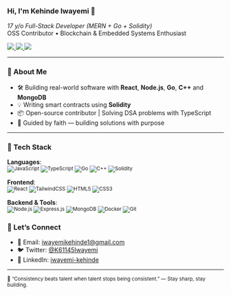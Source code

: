 <h3 align="left">Hi, I'm Kehinde Iwayemi 👋</h3>

<p align="left">
  <em>17 y/o Full-Stack Developer (MERN + Go + Solidity)</em><br/>
  OSS Contributor • Blockchain & Embedded Systems Enthusiast
</p>

<p align="left">
  <a href="https://www.linkedin.com/in/iwayemi-kehinde/">
    <img src="https://img.shields.io/badge/LinkedIn-0077B5?style=flat&logo=linkedin&logoColor=white" />
  </a>
  <a href="https://twitter.com/K61145Iwayemi">
    <img src="https://img.shields.io/badge/Twitter-1DA1F2?style=flat&logo=twitter&logoColor=white" />
  </a>
  <a href="mailto:iwayemikehinde1@gmail.com">
    <img src="https://img.shields.io/badge/Gmail-D14836?style=flat&logo=gmail&logoColor=white" />
  </a>
</p>

---

### 🧠 About Me

- 🛠️ Building real-world software with **React**, **Node.js**, **Go**, **C++** and **MongoDB**
- 💡 Writing smart contracts using **Solidity**
- 📦 Open-source contributor | Solving DSA problems with TypeScript
- 🙏 Guided by faith — building solutions with purpose

---

### 🧰 Tech Stack

**Languages**:  
<sub>
  ![JavaScript](https://img.shields.io/badge/-JavaScript-111?style=flat&logo=javascript) 
  ![TypeScript](https://img.shields.io/badge/-TypeScript-111?style=flat&logo=typescript) 
  ![Go](https://img.shields.io/badge/-Go-111?style=flat&logo=go) 
  ![C++](https://img.shields.io/badge/-C++-111?style=flat&logo=cplusplus) 
  ![Solidity](https://img.shields.io/badge/-Solidity-111?style=flat&logo=solidity)
</sub>

**Frontend**:  
<sub>
  ![React](https://img.shields.io/badge/-React-111?style=flat&logo=react) 
  ![TailwindCSS](https://img.shields.io/badge/-TailwindCSS-111?style=flat&logo=tailwindcss) 
  ![HTML5](https://img.shields.io/badge/-HTML5-111?style=flat&logo=html5) 
  ![CSS3](https://img.shields.io/badge/-CSS3-111?style=flat&logo=css3)
</sub>

**Backend & Tools**:  
<sub>
  ![Node.js](https://img.shields.io/badge/-Node.js-111?style=flat&logo=node.js) 
  ![Express.js](https://img.shields.io/badge/-Express.js-111?style=flat&logo=express) 
  ![MongoDB](https://img.shields.io/badge/-MongoDB-111?style=flat&logo=mongodb) 
  ![Docker](https://img.shields.io/badge/-Docker-111?style=flat&logo=docker) 
  ![Git](https://img.shields.io/badge/-Git-111?style=flat&logo=git)
</sub>



### 🤝 Let’s Connect

- 📧 Email: [iwayemikehinde1@gmail.com](mailto:iwayemikehinde1@gmail.com)  
- 🐦 Twitter: [@K61145Iwayemi](https://twitter.com/K61145Iwayemi)  
- 💼 LinkedIn: [iwayemi-kehinde](https://www.linkedin.com/in/iwayemi-kehinde/)

---

<sub>🧠 “Consistency beats talent when talent stops being consistent.” — Stay sharp, stay building.</sub>
